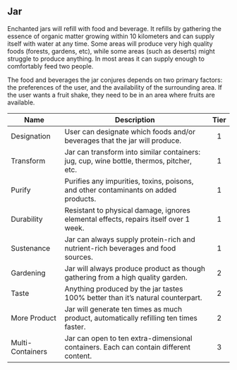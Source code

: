 ## Jar

Enchanted jars will refill with food and beverage. It refills by gathering the essence of organic matter growing within 10 kilometers and can supply itself with water at any time. Some areas will produce very high quality foods (forests, gardens, etc), while some areas (such as deserts) might struggle to produce anything. In most areas it can supply enough to comfortably feed two people.

The food and beverages the jar conjures depends on two primary factors: the preferences of the user, and the availability of the surrounding area. If the user wants a fruit shake, they need to be in an area where fruits are available.

 **Name**         | **Description**                                                                          | **Tier** 
------------------|------------------------------------------------------------------------------------------|:--------:
 Designation      | User can designate which foods and/or beverages that the jar will produce.               | 1        
 Transform        | Jar can transform into similar containers: jug, cup, wine bottle, thermos, pitcher, etc. | 1        
 Purify           | Purifies any impurities, toxins, poisons, and other contaminants on added products.      | 1        
 Durability       | Resistant to physical damage, ignores elemental effects, repairs itself over 1 week.     | 1        
 Sustenance       | Jar can always supply protein-rich and nutrient-rich beverages and food sources.         | 1        
 Gardening        | Jar will always produce product as though gathering from a high quality garden.          | 2        
 Taste            | Anything produced by the jar tastes 100% better than it’s natural counterpart.           | 2        
 More Product     | Jar will generate ten times as much product, automatically refilling ten times faster.   | 2        
 Multi-Containers | Jar can open to ten extra-dimensional containers. Each can contain different content.    | 3        
